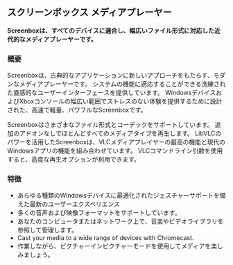 <!-- Markdown version of store listing for localization. -->
<!-- Feel free to adapt or modify key points if necessary. -->
## スクリーンボックス メディアプレーヤー

**Screenboxは、すべてのデバイスに適合し、幅広いファイル形式に対応した近代的なメディアプレーヤーです。**

### 概要

Screenboxは、古典的なアプリケーションに新しいアプローチをもたらす、モダンなメディアプレーヤーです。 システムの機能に適応することができる洗練された直感的なユーザーインターフェースを提供しています。 WindowsデバイスおよびXboxコンソールの幅広い範囲でストレスのない体験を提供するために設計された、高速で軽量、パワフルなScreenboxです。

Screenboxはさまざまなファイル形式とコーデックをサポートしています。 追加のアドオンなしでほとんどすべてのメディアタイプを再生します。 LibVLCのパワーを活用したScreenboxは、VLCメディアプレイヤーの最高の機能と現代のWindowsアプリの機能を組み合わせています。 VLCコマンドライン引数を使用すると、高度な再生オプションが利用できます。

### 特徴

- あらゆる種類のWindowsデバイスに最適化されたジェスチャーサポートを備えた最新のユーザーエクスペリエンス
- 多くの音声および映像フォーマットをサポートしています。
- あなたのコンピュータまたはネットワーク上で、音楽やビデオライブラリを参照して管理します。
- Cast your media to a wide range of devices with Chromecast.
- 作業しながら、ピクチャーインピクチャーモードを使用してメディアを楽しみましょう。
